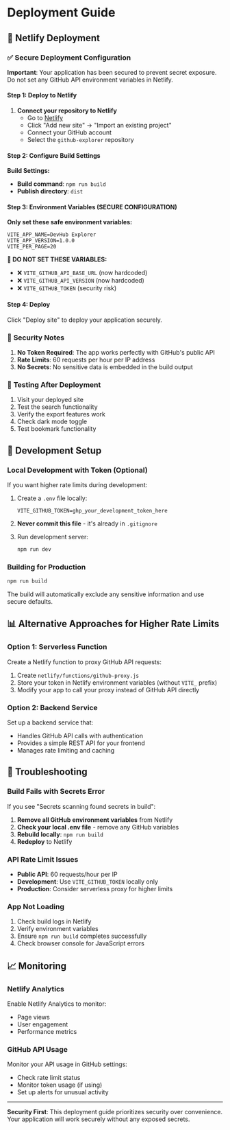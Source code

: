 # Deployment Guide

## 🚀 Netlify Deployment

### ✅ **Secure Deployment Configuration**

**Important**: Your application has been secured to prevent secret exposure. Do not set any GitHub API environment variables in Netlify.

#### Step 1: Deploy to Netlify

1. **Connect your repository to Netlify**
   - Go to [Netlify](https://app.netlify.com/)
   - Click "Add new site" → "Import an existing project"
   - Connect your GitHub account
   - Select the `github-explorer` repository

#### Step 2: Configure Build Settings

**Build Settings:**
- **Build command**: `npm run build`
- **Publish directory**: `dist`

#### Step 3: Environment Variables (SECURE CONFIGURATION)

**Only set these safe environment variables:**
```
VITE_APP_NAME=DevHub Explorer
VITE_APP_VERSION=1.0.0
VITE_PER_PAGE=20
```

**🚨 DO NOT SET THESE VARIABLES:**
- ❌ `VITE_GITHUB_API_BASE_URL` (now hardcoded)
- ❌ `VITE_GITHUB_API_VERSION` (now hardcoded)
- ❌ `VITE_GITHUB_TOKEN` (security risk)

#### Step 4: Deploy

Click "Deploy site" to deploy your application securely.

### 🔐 **Security Notes**

1. **No Token Required**: The app works perfectly with GitHub's public API
2. **Rate Limits**: 60 requests per hour per IP address
3. **No Secrets**: No sensitive data is embedded in the build output

### 🧪 **Testing After Deployment**

1. Visit your deployed site
2. Test the search functionality
3. Verify the export features work
4. Check dark mode toggle
5. Test bookmark functionality

## 🔧 **Development Setup**

### Local Development with Token (Optional)

If you want higher rate limits during development:

1. Create a `.env` file locally:
   ```
   VITE_GITHUB_TOKEN=ghp_your_development_token_here
   ```

2. **Never commit this file** - it's already in `.gitignore`

3. Run development server:
   ```bash
   npm run dev
   ```

### Building for Production

```bash
npm run build
```

The build will automatically exclude any sensitive information and use secure defaults.

## 📊 **Alternative Approaches for Higher Rate Limits**

### Option 1: Serverless Function

Create a Netlify function to proxy GitHub API requests:

1. Create `netlify/functions/github-proxy.js`
2. Store your token in Netlify environment variables (without `VITE_` prefix)
3. Modify your app to call your proxy instead of GitHub API directly

### Option 2: Backend Service

Set up a backend service that:
- Handles GitHub API calls with authentication
- Provides a simple REST API for your frontend
- Manages rate limiting and caching

## 🚨 **Troubleshooting**

### Build Fails with Secrets Error

If you see "Secrets scanning found secrets in build":

1. **Remove all GitHub environment variables** from Netlify
2. **Check your local .env file** - remove any GitHub variables
3. **Rebuild locally**: `npm run build`
4. **Redeploy** to Netlify

### API Rate Limit Issues

- **Public API**: 60 requests/hour per IP
- **Development**: Use `VITE_GITHUB_TOKEN` locally only
- **Production**: Consider serverless proxy for higher limits

### App Not Loading

1. Check build logs in Netlify
2. Verify environment variables
3. Ensure `npm run build` completes successfully
4. Check browser console for JavaScript errors

## 📈 **Monitoring**

### Netlify Analytics

Enable Netlify Analytics to monitor:
- Page views
- User engagement
- Performance metrics

### GitHub API Usage

Monitor your API usage in GitHub settings:
- Check rate limit status
- Monitor token usage (if using)
- Set up alerts for unusual activity

---

**Security First**: This deployment guide prioritizes security over convenience. Your application will work securely without any exposed secrets.